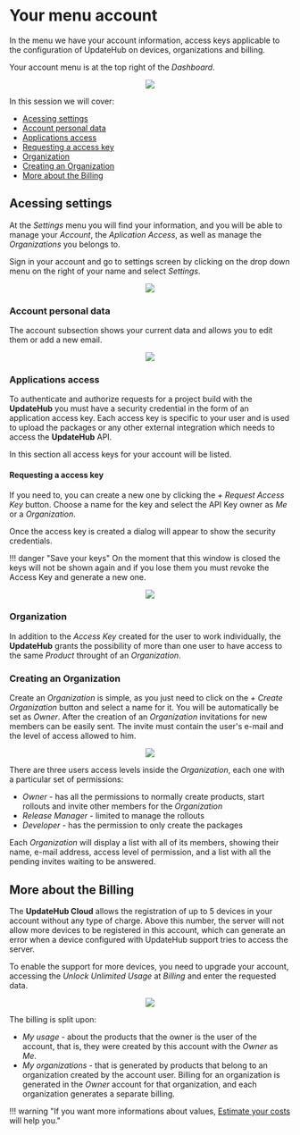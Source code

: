 # Your menu account

In the menu we have your account information, access keys applicable to the configuration of UpdateHub on devices, organizations and billing.

Your account menu is at the top right of the *Dashboard*.

<p align="center">
  <img src="../../img/updatehub-cloud/menu/menu-setting.png">
</p>

In this session we will cover:

- [Acessing settings](#acessing-settings)
- [Account personal data](#account-personal-data)
- [Applications access](#applications-access)
- [Requesting a access key](#requesting-a-access-key)
- [Organization](#organization)
- [Creating an Organization](#creating-an-organization)
- [More about the Billing](#more-about-the-billing)


## Acessing settings 

At the *Settings* menu you will find your information, and you will be able to manage your *Account*, the *Aplication Access*, as well as manage the *Organizations* you belongs to.

Sign in your account and go to settings screen by clicking on the drop down menu on the right of your name and select *Settings*.  

<p align="center">
  <img src="../../img/updatehub-cloud/menu/settings.png">
</p>

### Account personal data

The account subsection shows your current data and allows you to edit them or add a new email.

<p align="center">
  <img src="../../img/updatehub-cloud/menu/editaccount.png">
</p>

### Applications access 

To authenticate and authorize requests for a project build with the **UpdateHub** you must have a security credential in the form of an application access key. Each access key is specific to your user and is used to upload the packages or any other external integration which needs to access the **UpdateHub** API. 

In this section all access keys for your account will be listed.

#### Requesting a access key

If you need to, you can create a new one by clicking the *+ Request Access Key* button. Choose a name for the key and select the API Key owner as *Me* or a *Organization*.

Once the access key is created a dialog will appear to show the security credentials.

!!! danger "Save your keys"
    On the moment that this window is closed the keys will not be shown again and if you lose them you must revoke the Access Key and generate a new one.

<p align="center">
  <img src="../../img/updatehub-cloud/menu/accesskey.png">
</p>

###  Organization

In addition to the *Access Key* created for the user to work individually, the **UpdateHub** grants the possibility of more than one user to have access to the same *Product* throught of an *Organization*.

### Creating an Organization

Create an *Organization* is simple, as you just need to click on the *+ Create Organization* button and select a name for it. You will be automatically be set as *Owner*. After the creation of an *Organization* invitations for new members can be easily sent. The invite must contain the user's e-mail and the level of access allowed to him.

<p align="center">
  <img src="../../img/updatehub-cloud/menu/organization.png">
</p>

There are three users access levels inside the *Organization*, each one with a particular set of permissions:

- *Owner* - has all the permissions to normally create products, start rollouts and invite other members for the *Organization*
- *Release Manager* - limited to manage the rollouts
- *Developer* - has the permission to only create the packages

Each *Organization* will display a list with all of its members, showing their name, e-mail address, access level of permission, and a list with all the pending invites waiting to be answered.

## More about the Billing

The **UpdateHub Cloud** allows the registration of up to 5 devices in your account without any type of charge. Above this number, the server will not allow more devices to be registered in this account, which can generate an error when a device configured with UpdateHub support tries to access the server.

To enable the support for more devices, you need to upgrade your account, accessing the *Unlock Unlimited Usage* at *Billing* and enter the requested data.

<p align="center">
  <img src="../../img/updatehub-cloud/menu/menu-billing.png">
</p>

The billing is split upon:

  - *My usage* - about the products that the owner is the user of the account, that is, they were created by this account with the *Owner* as *Me*.
  - *My organizations* - that is generated by products that belong to an organization created by the account user. Billing for an organization is generated in the *Owner* account for that organization, and each organization generates a separate billing.

!!! warning "If you want more informations about values, [Estimate your costs](https://updatehub.io/estimate/#estimate) will help you."
